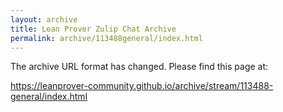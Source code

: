 ```yaml
---
layout: archive
title: Lean Prover Zulip Chat Archive
permalink: archive/113488general/index.html
---
```


The archive URL format has changed. Please find this page at:

<https://leanprover-community.github.io/archive/stream/113488-general/index.html>
